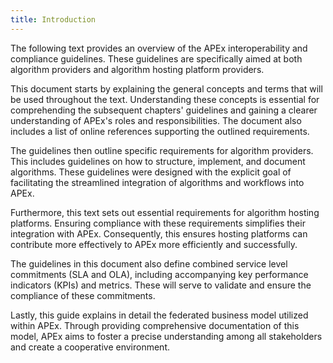 ```yaml
---
title: Introduction
---
```


The following text provides an overview of the APEx interoperability and compliance guidelines. These guidelines are
specifically aimed at both algorithm providers and algorithm hosting platform providers.

This document starts by explaining the general concepts and terms that will be used throughout the text. Understanding
these concepts is essential for comprehending the subsequent chapters' guidelines and gaining a clearer understanding of
APEx's roles and responsibilities. The document also includes a list of online references supporting the outlined
requirements.

The guidelines then outline specific requirements for algorithm providers. This includes guidelines on how to structure,
implement, and document algorithms. These guidelines were designed with the explicit goal of facilitating the
streamlined integration of algorithms and workflows into APEx.

Furthermore, this text sets out essential requirements for algorithm hosting platforms. Ensuring compliance with these
requirements simplifies their integration with APEx. Consequently, this ensures hosting platforms can contribute more
effectively to APEx more efficiently and successfully.

The guidelines in this document also define combined service level commitments (SLA and OLA), including accompanying key
performance indicators (KPIs) and metrics. These will serve to validate and ensure the compliance of these commitments.

Lastly, this guide explains in detail the federated business model utilized within APEx. Through providing comprehensive
documentation of this model, APEx aims to foster a precise understanding among all stakeholders and create a cooperative
environment.
